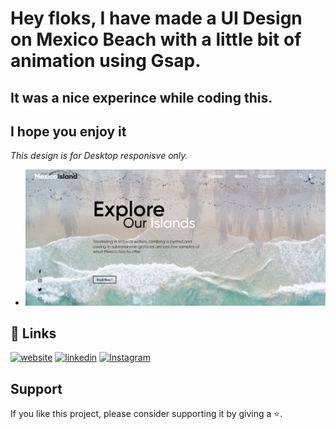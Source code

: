 #  Hey floks, I have made a UI Design on Mexico Beach with a little bit of animation using Gsap.
## It was a nice experince while coding this.
## I hope you enjoy it
<i> This design is for Desktop responisve only. </i>

+ <img src="main.png"/>

## 🔗 Links
[![website](https://img.shields.io/badge/website-000?style=for-the-badge&logo=ko-fi&logoColor=white)](https://amit-marathe.github.io/mexico/)
[![linkedin](https://img.shields.io/badge/linkedin-0A66C2?style=for-the-badge&logo=linkedin&logoColor=white)](https://www.linkedin.com/in/amit-marathe-/)
[![Instagram](https://img.shields.io/badge/instagram-ff4545?style=for-the-badge&logo=instagram&logoColor=white)](https://www.instagram.com/_.amit._marathe/)


## Support

If you like this project, please consider supporting it by giving a ⭐️.
